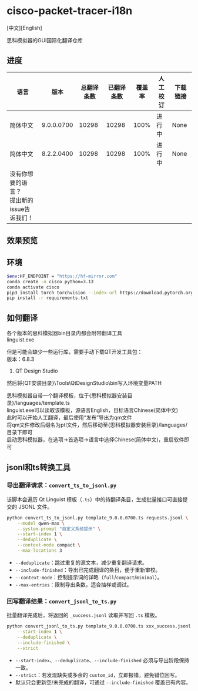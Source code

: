 # cisco-packet-tracer-i18n

[中文][English]

思科模拟器的GUI国际化翻译仓库

## 进度

| 语言                                            | 版本       | 总翻译条数 | 已翻译条数 | 覆盖率 | 人工校订 | 下载链接 |
| ----------------------------------------------- | ---------- | ---------- | ---------- | ------ | -------- | -------- |
| 简体中文                                        | 9.0.0.0700 | 10298      | 10298      | 100%   | 进行中   | None     |
| 简体中文                                        | 8.2.2.0400 | 10298      | 10298      | 100%   | 进行中   | None     |
| 没有你想要的语言？<br />提出新的issue告诉我们！ |            |            |            |        |          |          |

## 效果预览

## 环境

```bash
$env:HF_ENDPOINT = "https://hf-mirror.com"
conda create -n cisco python=3.13
conda activate cisco
pip3 install torch torchvision --index-url https://download.pytorch.org/whl/cu129
pip install -r requirements.txt
```

## 如何翻译
各个版本的思科模拟器bin目录内都会附带翻译工具  
linguist.exe  

但是可能会缺少一些运行库，需要手动下载QT开发工具包：  
版本：6.8.3  
1. QT Design Studio 

然后将{QT安装目录}\Tools\QtDesignStudio\bin写入环境变量PATH  

思科模拟器自带一个翻译模板，位于{思科模拟器安装目录}/languages/template.ts  
linguist.exe可以读取该模板，源语言English，目标语言Chinese(简体中文)  
此时可以开始人工翻译，最后使用“发布”导出为qm文件  
将qm文件修改后缀名为ptl文件，然后移动至{思科模拟器安装目录}/languages/目录下即可  
启动思科模拟器，在选项->首选项->语言中选择Chinese(简体中文)，重启软件即可  

## jsonl和ts转换工具

### 导出翻译请求：`convert_ts_to_jsonl.py`

该脚本会遍历 Qt Linguist 模板（`.ts`）中的待翻译条目，生成批量接口可直接提交的 JSONL 文件。

```bash
python convert_ts_to_jsonl.py template_9.0.0.0700.ts requests.jsonl \
	--model qwen-max \
	--system-prompt "自定义系统提示" \
	--start-index 1 \
	--deduplicate \
	--context-mode compact \
	--max-locations 3
```

- `--deduplicate`：跳过重复的源文本，减少重复翻译请求。
- `--include-finished`：导出已完成翻译的条目，便于重新审校。
- `--context-mode`：控制提示词的详略（`full`/`compact`/`minimal`）。
- `--max-entries`：限制导出条数，适合抽样或调试。

### 回写翻译结果：`convert_jsonl_to_ts.py`

批量翻译完成后，将返回的 `_success.jsonl` 读取并写回 `.ts` 模板。

```bash
python convert_jsonl_to_ts.py template_9.0.0.0700.ts xxx_success.jsonl zh_cn_Qwen-Max_9.0.0.0700.ts \
	--start-index 1 \
	--deduplicate \
	--include-finished \
	--strict
```

- `--start-index`、`--deduplicate`、`--include-finished` 必须与导出阶段保持一致。
- `--strict`：若发现缺失或多余的 `custom_id`，立即报错，避免错位回写。
- 默认只会更新空/未完成的翻译，可通过 `--include-finished` 覆盖已有内容。
